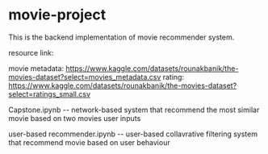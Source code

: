 # movie-project

This is the backend implementation of movie recommender system. 

resource link:

movie metadata: https://www.kaggle.com/datasets/rounakbanik/the-movies-dataset?select=movies_metadata.csv
rating: https://www.kaggle.com/datasets/rounakbanik/the-movies-dataset?select=ratings_small.csv

Capstone.ipynb -- network-based system that recommend the most similar movie based on two movies user inputs

user-based recommender.ipynb -- user-based collavrative filtering system that recommend movie based on user behaviour 
